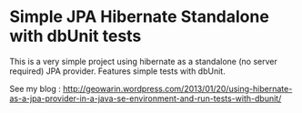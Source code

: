 Simple JPA Hibernate Standalone with dbUnit tests
=================================================

This is a very simple project using hibernate as a standalone (no server required) JPA provider.
Features simple tests with dbUnit.

See my blog : http://geowarin.wordpress.com/2013/01/20/using-hibernate-as-a-jpa-provider-in-a-java-se-environment-and-run-tests-with-dbunit/